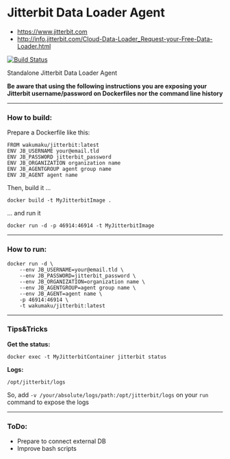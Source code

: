 # Jitterbit Data Loader Agent


* https://www.jitterbit.com
* http://info.jitterbit.com/Cloud-Data-Loader_Request-your-Free-Data-Loader.html

[![Build Status](https://travis-ci.org/wakumaku/docker-jitterbit.svg?branch=master)](https://travis-ci.org/wakumaku/docker-jitterbit)

Standalone Jitterbit Data Loader Agent 

**Be aware that using the following instructions you are exposing your Jitterbit username/password on Dockerfiles nor the command line history**

---
### How to build:

Prepare a Dockerfile like this:

```
FROM wakumaku/jitterbit:latest
ENV JB_USERNAME your@email.tld
ENV JB_PASSWORD jitterbit_password
ENV JB_ORGANIZATION organization name
ENV JB_AGENTGROUP agent group name
ENV JB_AGENT agent name
```

Then, build it ...
```
docker build -t MyJitterbitImage .
```
... and run it
```
docker run -d -p 46914:46914 -t MyJitterbitImage
```

---
### How to run:

```
docker run -d \
    --env JB_USERNAME=your@email.tld \
    --env JB_PASSWORD=jitterbit_password \
    --env JB_ORGANIZATION=organization name \
    --env JB_AGENTGROUP=agent group name \
    --env JB_AGENT=agent name \
    -p 46914:46914 \
    -t wakumaku/jitterbit:latest
```


---
### Tips&Tricks

**Get the status:**
```
docker exec -t MyJitterbitContainer jitterbit status
```

**Logs:**
```
/opt/jitterbit/logs
```

So, add `-v /your/absolute/logs/path:/opt/jitterbit/logs` on your `run` command to expose the logs


---
### ToDo:
* Prepare to connect external DB
* Improve bash scripts